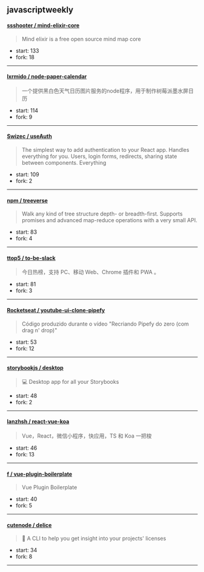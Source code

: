 ## javascriptweekly

#### [ssshooter / mind-elixir-core](https://github.com/ssshooter/mind-elixir-core)

> Mind elixir is a free open source mind map core

+ start: 133
+ fork: 18

----


#### [lxrmido / node-paper-calendar](https://github.com/lxrmido/node-paper-calendar)

> 一个提供黑白色天气日历图片服务的node程序，用于制作树莓派墨水屏日历

+ start: 114
+ fork: 9

----


#### [Swizec / useAuth](https://github.com/Swizec/useAuth)

> The simplest way to add authentication to your React app. Handles everything for you. Users, login forms, redirects, sharing state between components. Everything

+ start: 109
+ fork: 2

----


#### [npm / treeverse](https://github.com/npm/treeverse)

> Walk any kind of tree structure depth- or breadth-first. Supports promises and advanced map-reduce operations with a very small API.

+ start: 83
+ fork: 4

----


#### [ttop5 / to-be-slack](https://github.com/ttop5/to-be-slack)

> 今日热榜，支持 PC、移动 Web、Chrome 插件和 PWA 。

+ start: 81
+ fork: 3

----


#### [Rocketseat / youtube-ui-clone-pipefy](https://github.com/Rocketseat/youtube-ui-clone-pipefy)

> Código produzido durante o vídeo "Recriando Pipefy do zero (com drag n' drop)"

+ start: 53
+ fork: 12

----


#### [storybookjs / desktop](https://github.com/storybookjs/desktop)

> 💻 Desktop app for all your Storybooks

+ start: 48
+ fork: 2

----


#### [lanzhsh / react-vue-koa](https://github.com/lanzhsh/react-vue-koa)

> Vue，React，微信小程序，快应用，TS 和 Koa 一把梭

+ start: 46
+ fork: 13

----


#### [f / vue-plugin-boilerplate](https://github.com/f/vue-plugin-boilerplate)

> Vue Plugin Boilerplate

+ start: 40
+ fork: 5

----


#### [cutenode / delice](https://github.com/cutenode/delice)

> 📑 A CLI to help you get insight into your projects' licenses

+ start: 34
+ fork: 8

----

